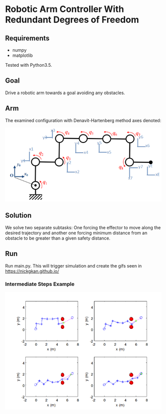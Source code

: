 # Robotic Arm Controller With Redundant Degrees of Freedom

## Requirements
* numpy
* matplotlib

Tested with Python3.5.

## Goal
Drive a robotic arm towards a goal avoiding any obstacles.

## Arm
The examined configuration with Denavit-Hartenberg method axes denoted:

<p align="center">
  <img src="https://github.com/nickgkan/redundant-dof-robot-control/blob/master/dh.png?raw=true"/>
</p>

## Solution
We solve two separate subtasks: One forcing the effector to move along the desired trajectory and another one forcing minimum distance from an obstacle to be greater than a given safety distance.

## Run
Run main.py. This will trigger simulation and create the gifs seen in https://nickgkan.github.io/

### Intermediate Steps Example
<p align="center">
  <img src="https://github.com/nickgkan/redundant-dof-robot-control/blob/master/ex.png?raw=true"/>
</p>
